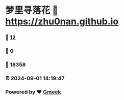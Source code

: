 # 梦里寻落花 :link: https://zhu0nan.github.io 
### :page_facing_up: [12](https://zhu0nan.github.io/tag.html) 
### :speech_balloon: 0 
### :hibiscus: 18358 
### :alarm_clock: 2024-09-01 14:19:47 
### Powered by :heart: [Gmeek](https://github.com/Meekdai/Gmeek)
